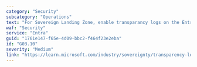 ```yaml
---
category: "Security"
subcategory: "Operations"
text: "For Sovereign Landing Zone, enable transparancy logs on the Entra ID tenant."
waf: "Security"
service: "Entra"
guid: "1761e147-f65e-4d09-bbc2-f464f23e2eba"
id: "G03.10"
severity: "Medium"
link: "https://learn.microsoft.com/industry/sovereignty/transparency-logs"
---
```

